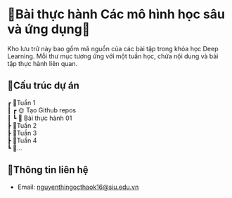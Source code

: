 # 🌻Bài thực hành Các mô hình học sâu và ứng dụng🌿
Kho lưu trữ này bao gồm mã nguồn của các bài tập trong khóa học Deep Learning. Mỗi thư mục tương ứng với một tuần học, chứa nội dung và bài tập thực hành liên quan.
## 🐚Cấu trúc dự án
┏ 🎍Tuần 1  
┃ ┏ 🌞 Tạo Github repos  
┃ ┗ 🌝 Bài thực hành 01  
┣ 🎄Tuần 2  
┣ 🌱Tuần 3  
┣ 🌵Tuần 4  
┗ 🐾...
## 🍻Thông tin liên hệ
- Email: nguyenthingocthaok16@siu.edu.vn
